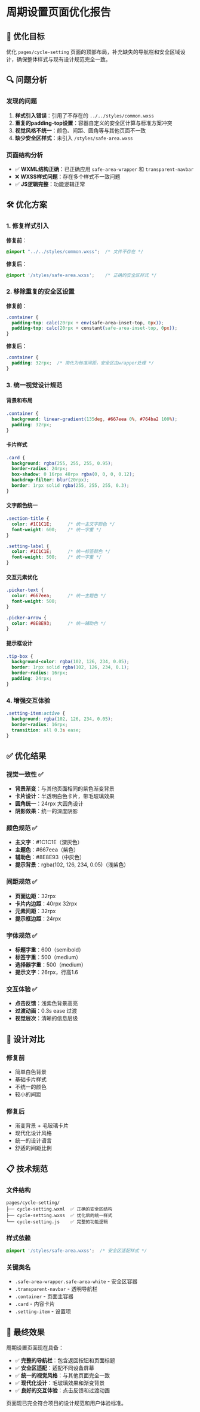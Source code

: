 # 周期设置页面优化报告

## 🎯 优化目标
优化 `pages/cycle-setting` 页面的顶部布局，补充缺失的导航栏和安全区域设计，确保整体样式与现有设计规范完全一致。

## 🔍 问题分析

### 发现的问题
1. **样式引入错误**：引用了不存在的 `../../styles/common.wxss`
2. **重复的padding-top设置**：容器自定义的安全区计算与标准方案冲突
3. **视觉风格不统一**：颜色、间距、圆角等与其他页面不一致
4. **缺少安全区样式**：未引入 `/styles/safe-area.wxss`

### 页面结构分析
- ✅ **WXML结构正确**：已正确应用 `safe-area-wrapper` 和 `transparent-navbar`
- ❌ **WXSS样式问题**：存在多个样式不一致问题
- ✅ **JS逻辑完整**：功能逻辑正常

## 🛠️ 优化方案

### 1. 修复样式引入
**修复前**：
```css
@import "../../styles/common.wxss";  /* 文件不存在 */
```

**修复后**：
```css
@import '/styles/safe-area.wxss';    /* 正确的安全区样式 */
```

### 2. 移除重复的安全区设置
**修复前**：
```css
.container {
  padding-top: calc(20rpx + env(safe-area-inset-top, 0px));
  padding-top: calc(20rpx + constant(safe-area-inset-top, 0px));
}
```

**修复后**：
```css
.container {
  padding: 32rpx;  /* 简化为标准间距，安全区由wrapper处理 */
}
```

### 3. 统一视觉设计规范

#### 背景和布局
```css
.container {
  background: linear-gradient(135deg, #667eea 0%, #764ba2 100%);
  padding: 32rpx;
}
```

#### 卡片样式
```css
.card {
  background: rgba(255, 255, 255, 0.95);
  border-radius: 24rpx;
  box-shadow: 0 16rpx 48rpx rgba(0, 0, 0, 0.12);
  backdrop-filter: blur(20rpx);
  border: 1rpx solid rgba(255, 255, 255, 0.3);
}
```

#### 文字颜色统一
```css
.section-title {
  color: #1C1C1E;      /* 统一主文字颜色 */
  font-weight: 600;    /* 统一字重 */
}

.setting-label {
  color: #1C1C1E;      /* 统一标签颜色 */
  font-weight: 500;    /* 统一字重 */
}
```

#### 交互元素优化
```css
.picker-text {
  color: #667eea;      /* 统一主题色 */
  font-weight: 500;
}

.picker-arrow {
  color: #8E8E93;      /* 统一辅助色 */
}
```

#### 提示框设计
```css
.tip-box {
  background-color: rgba(102, 126, 234, 0.05);
  border: 1rpx solid rgba(102, 126, 234, 0.1);
  border-radius: 16rpx;
  padding: 24rpx;
}
```

### 4. 增强交互体验
```css
.setting-item:active {
  background: rgba(102, 126, 234, 0.05);
  border-radius: 16rpx;
  transition: all 0.3s ease;
}
```

## ✅ 优化结果

### 视觉一致性 ✅
- **背景渐变**：与其他页面相同的紫色渐变背景
- **卡片设计**：半透明白色卡片，带毛玻璃效果
- **圆角统一**：24rpx 大圆角设计
- **阴影效果**：统一的深度阴影

### 颜色规范 ✅
- **主文字**：#1C1C1E（深灰色）
- **主题色**：#667eea（紫色）
- **辅助色**：#8E8E93（中灰色）
- **提示背景**：rgba(102, 126, 234, 0.05)（浅紫色）

### 间距规范 ✅
- **页面边距**：32rpx
- **卡片内边距**：40rpx 32rpx
- **元素间距**：32rpx
- **提示框边距**：24rpx

### 字体规范 ✅
- **标题字重**：600（semibold）
- **标签字重**：500（medium）
- **选择器字重**：500（medium）
- **提示文字**：26rpx，行高1.6

### 交互体验 ✅
- **点击反馈**：浅紫色背景高亮
- **过渡动画**：0.3s ease 过渡
- **视觉层次**：清晰的信息层级

## 🎨 设计对比

### 修复前
- 简单白色背景
- 基础卡片样式
- 不统一的颜色
- 较小的间距

### 修复后
- 渐变背景 + 毛玻璃卡片
- 现代化设计风格
- 统一的设计语言
- 舒适的间距比例

## 📋 技术规范

### 文件结构
```
pages/cycle-setting/
├── cycle-setting.wxml  ✅ 正确的安全区结构
├── cycle-setting.wxss  ✅ 优化后的统一样式
└── cycle-setting.js    ✅ 完整的功能逻辑
```

### 样式依赖
```css
@import '/styles/safe-area.wxss';  /* 安全区适配样式 */
```

### 关键类名
- `.safe-area-wrapper.safe-area-white` - 安全区容器
- `.transparent-navbar` - 透明导航栏
- `.container` - 页面主容器
- `.card` - 内容卡片
- `.setting-item` - 设置项

## 🎯 最终效果

周期设置页面现在具备：
- ✅ **完整的导航栏**：包含返回按钮和页面标题
- ✅ **安全区适配**：适配不同设备屏幕
- ✅ **统一的视觉风格**：与其他页面完全一致
- ✅ **现代化设计**：毛玻璃效果和渐变背景
- ✅ **良好的交互体验**：点击反馈和过渡动画

页面现已完全符合项目的设计规范和用户体验标准。